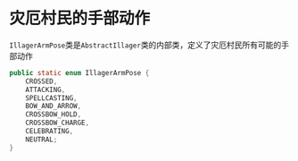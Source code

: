 # 灾厄村民的手部动作

`IllagerArmPose`类是`AbstractIllager`类的内部类，定义了灾厄村民所有可能的手部动作
```java
public static enum IllagerArmPose {
    CROSSED,
    ATTACKING,
    SPELLCASTING,
    BOW_AND_ARROW,
    CROSSBOW_HOLD,
    CROSSBOW_CHARGE,
    CELEBRATING,
    NEUTRAL;
}
```